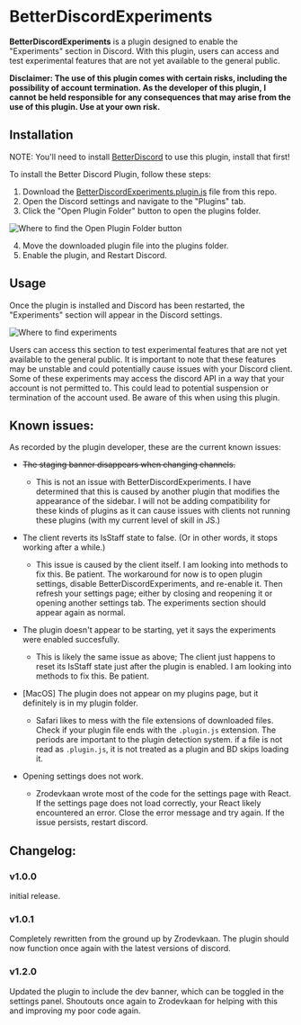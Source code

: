 # BetterDiscordExperiments

**BetterDiscordExperiments** is a plugin designed to enable the "Experiments" section in Discord. With this plugin, users can access and test experimental features that are not yet available to the general public.

**Disclaimer: The use of this plugin comes with certain risks, including the possibility of account termination. As the developer of this plugin, I cannot be held responsible for any consequences that may arise from the use of this plugin. Use at your own risk.**

## Installation

NOTE: You'll need to install [BetterDiscord](https://betterdiscord.app) to use this plugin, install that first!

To install the Better Discord Plugin, follow these steps:

1. Download the [BetterDiscordExperiments.plugin.js](https://raw.githubusercontent.com/Riddim-GLiTCH/BetterDiscordEperiments/main/BetterDiscordExperiments.plugin.js) file from this repo.
2. Open the Discord settings and navigate to the "Plugins" tab.
3. Click the "Open Plugin Folder" button to open the plugins folder. <br>

![Where to find the Open Plugin Folder button](https://github.com/Riddim-GLiTCH/BetterDiscordEperiments/assets/87764384/3b50d8e2-c1c1-4098-be52-36529fe31327)

4. Move the downloaded plugin file into the plugins folder.
5. Enable the plugin, and Restart Discord.

## Usage

Once the plugin is installed and Discord has been restarted, the "Experiments" section will appear in the Discord settings. <br>

![Where to find experiments](https://github.com/Riddim-GLiTCH/BetterDiscordEperiments/assets/87764384/5a109c28-d3ed-46dd-a9dc-1b0ad1e1d736)

Users can access this section to test experimental features that are not yet available to the general public. It is important to note that these features may be unstable and could potentially cause issues with your Discord client.
Some of these experiments may access the discord API in a way that your account is not permitted to. This could lead to potential suspension or termination of the account used. Be aware of this when using this plugin.


## Known issues:

As recorded by the plugin developer, these are the current known issues:
- ~~The staging banner disappears when changing channels.~~
  - This is not an issue with BetterDiscordExperiments. I have determined that this is caused by another plugin that modifies the appearance of the sidebar. I will not be adding compatibility for these kinds of plugins as it can cause issues with clients not running these plugins (with my current level of skill in JS.)


- The client reverts its IsStaff state to false. (Or in other words, it stops working after a while.)
  - This issue is caused by the client itself. I am looking into methods to fix this. Be patient. The workaround for now is to open plugin settings, disable BetterDiscordExperiments, and re-enable it. Then refresh your settings page; either by closing and reopening it or opening another settings tab. The experiments section should appear again as normal.


- The plugin doesn't appear to be starting, yet it says the experiments were enabled succesfully.
  - This is likely the same issue as above; The client just happens to reset its IsStaff state just after the plugin is enabled. I am looking into methods to fix this. Be patient.


- [MacOS] The plugin does not appear on my plugins page, but it definitely is in my plugin folder.
  - Safari likes to mess with the file extensions of downloaded files. Check if your plugin file ends with the `.plugin.js` extension. The periods are important to the plugin detection system. if a file is not read as `.plugin.js`, it is not treated as a plugin and BD skips loading it.


- Opening settings does not work.
  - Zrodevkaan wrote most of the code for the settings page with React. If the settings page does not load correctly, your React likely encountered an error. Close the error message and try again. If the issue persists, restart discord.

## Changelog:

### v1.0.0
initial release.

### v1.0.1
Completely rewritten from the ground up by Zrodevkaan. The plugin should now function once again with the latest versions of discord.

### v1.2.0
Updated the plugin to include the dev banner, which can be toggled in the settings panel. Shoutouts once again to Zrodevkaan for helping with this and improving my poor code again.
